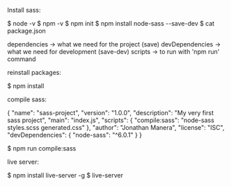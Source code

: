 Install sass:

$ node -v
$ npm -v
$ npm init
$ npm install node-sass --save-dev
$ cat package.json


dependencies -> what we need for the project (save)
devDependencies -> what we need for development (save-dev)
scripts -> to run with 'npm run' command


reinstall packages:

$ npm install

compile sass:

{
    "name": "sass-project",
    "version": "1.0.0",
    "description": "My very first sass project",
    "main": "index.js",
    "scripts": {
        "compile:sass": "node-sass styles.scss generated.css"
    },
    "author": "Jonathan Manera",
    "license": "ISC",
    "devDependencies": {
        "node-sass": "^6.0.1"
    }
}

$ npm run compile:sass


live server:

$ npm install live-server -g
$ live-server